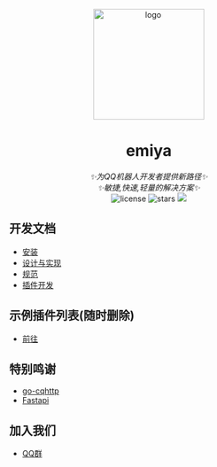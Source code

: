 
<p align='center'>
<img src='YA.png' width='200' alt='logo' aling='middle'/>
</p>


<div align="center">

# emiya
_✨为QQ机器人开发者提供新路径✨_\
_✨敏捷,快速,轻量的解决方案✨_
<br />
<img src="https://img.shields.io/github/license/Lixeer/emiya" alt="license">
<img src="https://img.shields.io/github/stars/Lixeer/emiya" alt="stars">
<img src="https://img.shields.io/badge/Support-Python%203.8%2B-green?">
</div>


## 开发文档


- [安装](./docs/启动文档.md)
- [设计与实现](baidu.com)
- [规范](./docs/规范.md)
- [插件开发](./docs/插件开发.md)

## 示例插件列表(随时删除)
- [前往](./docs/插件.md)



## 特别鸣谢


- [go-cqhttp](https://github.com/Mrs4s/go-cqhttp)
- [Fastapi](https://github.com/tiangolo/fastapi)


##  加入我们
- [QQ群](https://qm.qq.com/q/Z4I2QiKKk2)







